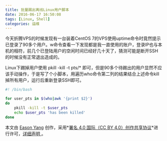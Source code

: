 ```yaml
---
title: 批量踢出离线Linux用户脚本
date: 2016-06-17 16:50:08
tags: [Linux, Shell]
categories: 运维
---
```



今天折腾VPS的时候发现有一台装着CentOS 7的VPS使用uptime命令时竟然提示已登录了90多个用户。w命令查看一下发现都是我一直使用的账户，登录IP也与本机的相符，前几个已登陆用户的空闲时间已经好几十天了，猜测可能是断开SSH的时候没有正常退出造成的。

Linux下踢掉用户使用 pkill -kill -t pts/*  即可，但是90多个待踢出的用户显然不应该手动操作，于是写了个小脚本，用遍历who命令第二列的结果结合上述命令kill掉所有用户，运行后重新登录SSH即可。

```sh
#! /bin/bash

for user_pts in $(who|awk '{print $2}')
do
    pkill -kill -t $user_pts
    echo $user_pts 'has been killed'
done
```

本文由 [Eason Yang](https://easonyang.com) 创作，采用*[署名 4.0 国际（CC BY 4.0）创作共享协议](http://creativecommons.org/licenses/by/4.0/deed.zh)*进行许可，[详细声明 ](https://easonyang.com/about/)。